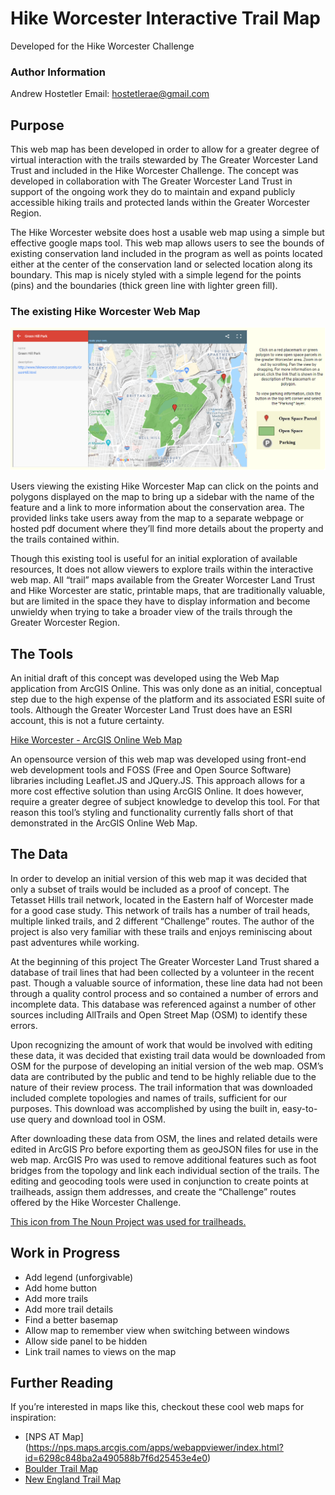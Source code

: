 # Hike Worcester Interactive Trail Map
Developed for the Hike Worcester Challenge

### Author Information
Andrew Hostetler
Email: hostetlerae@gmail.com

## Purpose
This web map has been developed in order to allow for a greater degree of virtual interaction with the trails stewarded by The Greater Worcester Land Trust and included in the Hike Worcester Challenge. The concept was developed in collaboration with The Greater Worcester Land Trust in support of the ongoing work they do to maintain and expand publicly accessible hiking trails and protected lands within the Greater Worcester Region. 

The Hike Worcester website does host a usable web map using a simple but effective google maps tool. This web map allows users to see the bounds of existing conservation land included in the program as well as points located either at the center of the conservation land or  selected location along its boundary. This map is nicely styled with a simple legend for the points (pins) and the boundaries (thick green line with lighter green fill). 

### The existing Hike Worcester Web Map
![Existing Hike Worcester Web Map](/Images/Hike_Worcester_Map_Current.PNG)

Users viewing the existing Hike Worcester Map can click on the points and polygons displayed on the map to bring up a sidebar with the name of the feature and a link to more information about the conservation area. The provided links take users away from the map to a separate webpage or hosted pdf document where they’ll find more details about the property and the trails contained within.

Though this existing tool is useful for an initial exploration of available resources, It does not allow viewers to explore trails within the interactive web map. All “trail” maps available from the Greater Worcester Land Trust and Hike Worcester are static, printable maps, that are traditionally valuable, but are limited in the space they have to display information and become unwieldy when trying to take a broader view of the trails through the Greater Worcester Region. 

## The Tools
An initial draft of this concept was developed using the Web Map application from ArcGIS Online. This was only done as an initial, conceptual step due to the high expense of the platform and its associated ESRI suite of tools. Although the Greater Worcester Land Trust does have an ESRI account, this is not a future certainty. 

[Hike Worcester - ArcGIS Online Web Map](https://clarku.maps.arcgis.com/apps/webappviewer/index.html?id=860fdb447ec34e9a8a18fb74bf2e6c53)

An opensource version of this web map was developed using front-end web development tools and FOSS (Free and Open Source Software) libraries including Leaflet.JS and JQuery.JS. This approach allows for a more cost effective solution than using ArcGIS Online. It does however, require a greater degree of subject knowledge to develop this tool. For that reason this tool’s styling and functionality currently falls short of that demonstrated in the ArcGIS Online Web Map.

## The Data
In order to develop an initial version of this web map it was decided that only a subset of trails would be included as a proof of concept. The Tetasset Hills trail network, located in the Eastern half of Worcester made for a good case study. This network of trails has a number of trail heads, multiple linked trails, and 2 different “Challenge” routes. The author of the project is also very familiar with these trails and enjoys reminiscing about past adventures while working.

At the beginning of this project The Greater Worcester Land Trust shared a database of trail lines that had been collected by a volunteer in the recent past. Though a valuable source of information, these line data had not been through a quality control process and so contained a number of errors and incomplete data. This database was referenced against a number of other sources including AllTrails and Open Street Map (OSM) to identify these errors. 

Upon recognizing the amount of work that would be involved with editing these data, it was decided that existing trail data would be downloaded from OSM for the purpose of developing an initial version of the web map. OSM’s data are contributed by the public and tend to be highly reliable due to the nature of their review process. The trail information that was downloaded included complete topologies and names of trails, sufficient for our purposes. This download was accomplished by using the built in, easy-to-use query and download tool in OSM.

After downloading these data from OSM, the lines and related details were edited in ArcGIS Pro before exporting them as geoJSON files for use in the web map. ArcGIS Pro was used to remove additional features such as foot bridges from the topology and link each individual section of the trails. The editing and geocoding tools were used in conjunction to create points at trailheads, assign them addresses, and create the “Challenge” routes offered by the Hike Worcester Challenge.

[This icon from The Noun Project was used for trailheads.](https://static.thenounproject.com/png/3342420-200.png)

## Work in Progress
* Add legend (unforgivable)
* Add home button 
* Add more trails
* Add more trail details
* Find a better basemap
* Allow map to remember view when switching between windows
* Allow side panel to be hidden
* Link trail names to views on the map

## Further Reading
If you’re interested in maps like this, checkout these cool web maps for inspiration:
* [NPS AT Map] (https://nps.maps.arcgis.com/apps/webappviewer/index.html?id=6298c848ba2a490588b7f6d25453e4e0)
* [Boulder Trail Map](https://maps.bouldercolorado.gov/osmp-trails/)
* [New England Trail Map](https://newenglandtrail.org/interactive-map/)


